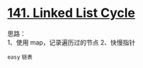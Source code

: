 # [141. Linked List Cycle](https://leetcode.com/problems/linked-list-cycle/)

思路：  
1、使用 map，记录遍历过的节点
2、快慢指针

`easy` `链表`